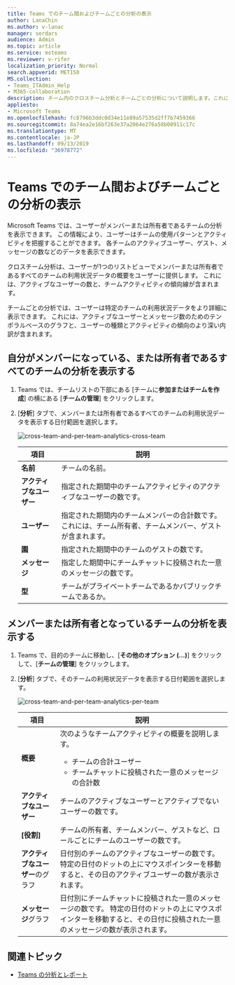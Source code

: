 ```yaml
---
title: Teams でのチーム間およびチームごとの分析の表示
author: LanaChin
ms.author: v-lanac
manager: serdars
audience: Admin
ms.topic: article
ms.service: msteams
ms.reviewer: v-rifer
localization_priority: Normal
search.appverid: MET150
MS.collection:
- Teams_ITAdmin_Help
- M365-collaboration
description: チーム内のクロスチーム分析とチームごとの分析について説明します。これにより、ユーザーは、メンバーとなっているチームの利用状況データを確認できます。
appliesto:
- Microsoft Teams
ms.openlocfilehash: fc8796b3ddc0d34e11e89a57535d2ff7b7459366
ms.sourcegitcommit: 8a74ea2e16bf263e37a2064e276a58b00911c17c
ms.translationtype: MT
ms.contentlocale: ja-JP
ms.lasthandoff: 09/13/2019
ms.locfileid: "36978772"
---
```

# <a name="view-cross-team-and-per-team-analytics-in-teams"></a>Teams でのチーム間およびチームごとの分析の表示

Microsoft Teams では、ユーザーがメンバーまたは所有者であるチームの分析を表示できます。 この情報により、ユーザーはチームの使用パターンとアクティビティを把握することができます。 各チームのアクティブユーザー、ゲスト、メッセージの数などのデータを表示できます。

クロスチーム分析は、ユーザーが1つのリストビューでメンバーまたは所有者であるすべてのチームの利用状況データの概要をユーザーに提供します。 これには、アクティブなユーザーの数と、チームアクティビティの傾向線が含まれます。  

チームごとの分析では、ユーザーは特定のチームの利用状況データをより詳細に表示できます。 これには、アクティブなユーザーとメッセージ数のためのテンポラルベースのグラフと、ユーザーの種類とアクティビティの傾向のより深い内訳が含まれます。

## <a name="view-analytics-for-all-teams-that-youre-a-member-or-owner-of"></a>自分がメンバーになっている、または所有者であるすべてのチームの分析を表示する

1. Teams では、チームリストの下部にある [チームに**参加またはチームを作成**] の横にある [**チームの管理**] をクリックします。
2. [**分析**] タブで、メンバーまたは所有者であるすべてのチームの利用状況データを表示する日付範囲を選択します。

    ![cross-team-and-per-team-analytics-cross-team](../media/cross-team-and-per-team-analytics-cross-team.png)

    |項目 |説明  |
    |--------|-------------|
    |**名前**   |チームの名前。 |
    |**アクティブなユーザー**   |指定された期間中のチームアクティビティのアクティブなユーザーの数です。
    |**ユーザー**   |指定された期間内のチームメンバーの合計数です。 これには、チーム所有者、チームメンバー、ゲストが含まれます。|
    |**園**   |指定された期間中のチームのゲストの数です。 |
    |**メッセージ**   |指定した期間中にチームチャットに投稿された一意のメッセージの数です。 |
    |**型**   |チームがプライベートチームであるかパブリックチームであるか。|

## <a name="view-analytics-for-a-team-that-youre-a-member-or-owner-of"></a>メンバーまたは所有者となっているチームの分析を表示する

1. Teams で、目的のチームに移動し、[**その他のオプション (...)**] をクリックして、[**チームの管理**] をクリックします。  
2. [**分析**] タブで、そのチームの利用状況データを表示する日付範囲を選択します。  

    ![cross-team-and-per-team-analytics-per-team](../media/cross-team-and-per-team-analytics-per-team.png)

    |項目 |説明  |
    |--------|-------------|
    |**概要**   |次のようなチームアクティビティの概要を説明します。<ul><li>チームの合計ユーザー</li> <li> チームチャットに投稿された一意のメッセージの合計数 </li> </ul> |
    |**アクティブなユーザー**   |チームのアクティブなユーザーとアクティブでないユーザーの数です。|
    |**[役割]**   |チームの所有者、チームメンバー、ゲストなど、ロールごとにチームのユーザーの数です。|
    |**アクティブなユーザー**のグラフ  |日付別のチームのアクティブなユーザーの数です。 特定の日付のドットの上にマウスポインターを移動すると、その日のアクティブユーザーの数が表示されます。|
    |**メッセージ**グラフ  |日付別にチームチャットに投稿された一意のメッセージの数です。 特定の日付のドットの上にマウスポインターを移動すると、その日付に投稿された一意のメッセージの数が表示されます。|

## <a name="related-topics"></a>関連トピック

- [Teams の分析とレポート](teams-reporting-reference.md)